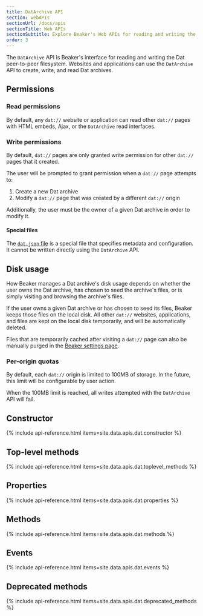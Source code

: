 ```yaml
---
title: DatArchive API
section: webAPIs
sectionUrl: /docs/apis
sectionTitle: Web APIs
sectionSubtitle: Explore Beaker's Web APIs for reading and writing the peer-to-peer filesystem
order: 3
---
```


<!-- TODO
- Only apps served over `dat://` are able to access this API.
- <i class="fa fa-flask"></i> Indicates that this API is under development and subject to change.
-->

<p class="accent">
	The <code>DatArchive</code> API is Beaker's interface for reading and writing the Dat peer-to-peer filesystem. Websites and applications can use the <code>DatArchive</code> API to create, write, and read Dat archives.
</p>

## Permissions

### Read permissions

By default, any `dat://` website or application can read other `dat://` pages
with HTML embeds, Ajax, or the `DatArchive` read interfaces.

### Write permissions

By default, `dat://` pages are only granted write permission for other `dat://` pages that it created.

The user will be prompted to grant permission when a `dat://` page attempts to:

 1. Create a new Dat archive
 2. Modify a `dat://` page that was created by a different `dat://` origin

Additionally, the user must be the owner of a given Dat archive in order to
modify it.

#### Special files

The [`dat.json` file](/docs/apis/manifest.html) is a special file that specifies
metadata and configuration. It cannot be written directly using the `DatArchive`
API.

## Disk usage

How Beaker manages a Dat archive's disk usage depends on whether the user owns
the Dat archive, has chosen to seed the archive's files, or is simply visiting
and browsing the archive's files.

If the user owns a given Dat archive or has chosen to seed its files, Beaker
keeps those files on the local disk. All other `dat://` websites, applications,
and files are kept on the local disk temporarily, and will be automatically
deleted.

Files that are temporarily cached after visiting a `dat://` page can also
be manually purged in the [Beaker settings page](beaker://settings#dat-network-activity).

### Per-origin quotas

By default, each `dat://` origin is limited to 100MB of storage. In the future,
this limit will be configurable by user action.

When the 100MB limit is reached, all writes attempted
with the `DatArchive` API will fail.

## Constructor

{% include api-reference.html items=site.data.apis.dat.constructor %}

## Top-level methods

{% include api-reference.html items=site.data.apis.dat.toplevel_methods %}

## Properties

{% include api-reference.html items=site.data.apis.dat.properties %}

## Methods

{% include api-reference.html items=site.data.apis.dat.methods %}

## Events

{% include api-reference.html items=site.data.apis.dat.events %}

## Deprecated methods

{% include api-reference.html items=site.data.apis.dat.deprecated_methods %}
